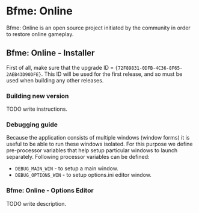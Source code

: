 # Bfme: Online
Bfme: Online is an open source project initiated by the community in order to restore online gameplay.

## Bfme: Online - Installer
First of all, make sure that the upgrade ID = `{72F89831-0DFB-4C36-8F65-2AEB43D90DFE}`. This ID will be used for the first release, and so must be used when building any other releases.

### Building new version
TODO write instructions.

### Debugging guide
Because the application consists of multiple windows (window forms) it is useful to be able to run these windows isolated. For this purpose we define pre-processor variables that help setup particular windows to launch separately. Following processor variables can be defined:
- `DEBUG_MAIN_WIN` - to setup a main window.
- `DEBUG_OPTIONS_WIN` - to setup options.ini editor window.

### Bfme: Online - Options Editor
TODO write description.

